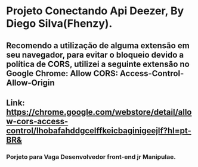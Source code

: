 # Projeto Conectando Api Deezer, By Diego Silva(Fhenzy).


## Recomendo a utilização de alguma extensão em seu navegador, para evitar o bloqueio devido a política de CORS, utilizei a seguinte extensão no Google Chrome: Allow CORS: Access-Control-Allow-Origin
 ## Link:  https://chrome.google.com/webstore/detail/allow-cors-access-control/lhobafahddgcelffkeicbaginigeejlf?hl=pt-BR&
 ### Porjeto para Vaga Desenvolvedor front-end jr Manipulae.
